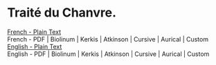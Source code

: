 # Traité du Chanvre.

[French - Plain Text](full-text-french.md)  
French - PDF | Biolinum | Kerkis | Atkinson | Cursive | Aurical | Custom  
[English - Plain Text](full-text-english.md)  
English - PDF | Biolinum | Kerkis | Atkinson | Cursive | Aurical | Custom  
